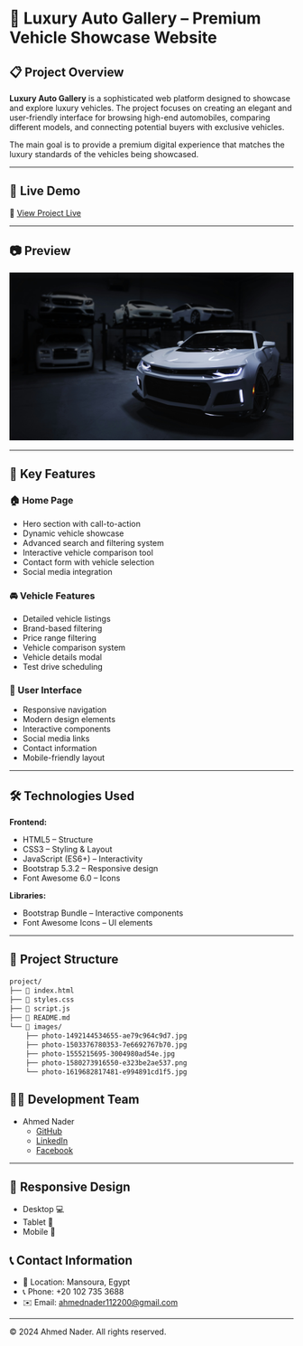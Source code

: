 # 🚗 Luxury Auto Gallery – Premium Vehicle Showcase Website

## 📋 Project Overview
**Luxury Auto Gallery** is a sophisticated web platform designed to showcase and explore luxury vehicles. The project focuses on creating an elegant and user-friendly interface for browsing high-end automobiles, comparing different models, and connecting potential buyers with exclusive vehicles.

The main goal is to provide a premium digital experience that matches the luxury standards of the vehicles being showcased.

---

## 🚀 Live Demo
🔗 [View Project Live](https://ahmednader112200@gmail.com/Luxury-Auto-Gallery/)

---

## 📷 Preview
![Project Screenshot](images/photo-1492144534655-ae79c964c9d7.jpg)

---

## 🎯 Key Features

### 🏠 Home Page
- Hero section with call-to-action
- Dynamic vehicle showcase
- Advanced search and filtering system
- Interactive vehicle comparison tool
- Contact form with vehicle selection
- Social media integration

### 🚘 Vehicle Features
- Detailed vehicle listings
- Brand-based filtering
- Price range filtering
- Vehicle comparison system
- Vehicle details modal
- Test drive scheduling

### 📱 User Interface
- Responsive navigation
- Modern design elements
- Interactive components
- Social media links
- Contact information
- Mobile-friendly layout

---

## 🛠️ Technologies Used

**Frontend:**
- HTML5 – Structure
- CSS3 – Styling & Layout
- JavaScript (ES6+) – Interactivity
- Bootstrap 5.3.2 – Responsive design
- Font Awesome 6.0 – Icons

**Libraries:**
- Bootstrap Bundle – Interactive components
- Font Awesome Icons – UI elements

---

## 📂 Project Structure

```
project/
├── 📄 index.html
├── 📄 styles.css
├── 📄 script.js
├── 📄 README.md
└── 📁 images/
    ├── photo-1492144534655-ae79c964c9d7.jpg
    ├── photo-1503376780353-7e6692767b70.jpg
    ├── photo-1555215695-3004980ad54e.jpg
    ├── photo-1580273916550-e323be2ae537.png
    └── photo-1619682817481-e994891cd1f5.jpg
```

## 👨‍💻 Development Team

- Ahmed Nader
  - [GitHub](https://github.com/AhmedNaderHQ)
  - [LinkedIn](https://www.linkedin.com/in/ahmed-nader-8a0a2529a)
  - [Facebook](https://www.facebook.com/share/1JURvC96xV/)

---

## 📱 Responsive Design
- Desktop 💻
- Tablet 📱
- Mobile 📲

## 📞 Contact Information
- 📍 Location: Mansoura, Egypt
- 📞 Phone: +20 102 735 3688
- ✉️ Email: ahmednader112200@gmail.com

---

© 2024 Ahmed Nader. All rights reserved.
